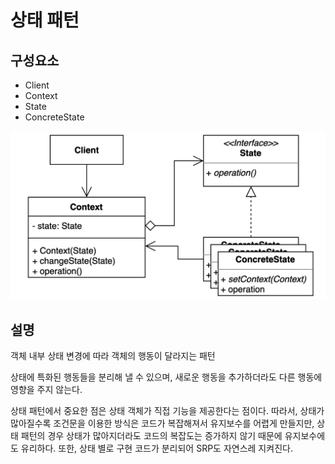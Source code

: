 # 상태 패턴

## 구성요소

- Client
- Context
- State
- ConcreteState

![](state.png)

## 설명
객체 내부 상태 변경에 따라 객체의 행동이 달라지는 패턴

상태에 특화된 행동들을 분리해 낼 수 있으며, 새로운 행동을 추가하더라도 다른 행동에 영향을 주지 않는다.

상태 패턴에서 중요한 점은 상태 객체가 직접 기능을 제공한다는 점이다.
따라서, 상태가 많아질수록 조건문을 이용한 방식은 코드가 복잡해져서 유지보수를 어렵게 만들지만,
상태 패턴의 경우 상태가 많아지더라도 코드의 복잡도는 증가하지 않기 때문에 유지보수에도 유리하다.
또한, 상태 별로 구현 코드가 분리되어 SRP도 자연스레 지켜진다.